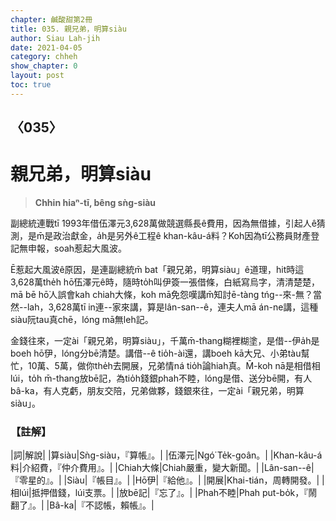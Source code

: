 ```yaml
---
chapter: 鹹酸甜第2冊
title: 035. 親兄弟，明算siàu
author: Siau Lah-jih
date: 2021-04-05
category: chheh
show_chapter: 0
layout: post
toc: true
---
```


## 〈035〉
# 親兄弟，明算siàu
> **Chhin hiaⁿ-tī, bêng sǹg-siàu**

副總統連戰tī 1993年借伍澤元3,628萬做競選縣長ê費用，因為無借據，引起人ê猜測，是m̄是政治獻金，a̍h是另外ê工程ê khan-kâu-á料？Koh因為tī公務員財產登記無申報，soah惹起大風波。

Ē惹起大風波ê原因，是連副總統m̄ bat「親兄弟，明算siàu」ê道理，hit時這3,628萬the̍h hō͘伍澤元ê時，隨時to̍h叫伊簽一張借條，白紙寫烏字，清清楚楚，mā bē hō͘人誤會kah chiah大條，koh mā免怨嘆講m̄知討ē-tàng tńg--來-無？當然--lah，3,628萬tī in連--家來講，算是lân-san--ê，連夫人mā án-ne講，這種siàu阮tau真chē，lóng mā無leh記。

金錢往來，一定ài「親兄弟，明算siàu」，千萬m̄-thang糊裡糊塗，是借--伊a̍h是boeh hō͘伊，lóng分bē清楚。講借--ê  tio̍h-ài還，講boeh kā大兄、小弟tàu幫忙，10萬、5萬，做你the̍h去開展，兄弟情ná tio̍h論hiah真。M̄-koh nā是相借相lúi，to̍h m̄-thang放bē記，為tio̍h錢銀phah不睦，lóng是借、送分bē開，有人bâ-ka，有人克虧，朋友交陪，兄弟做夥，錢銀來往，一定ài「親兄弟，明算siàu」。


### 【註解】

|詞|解說|
|算siàu|Sǹg-siàu，『算帳』。|
|伍澤元|Ngó͘ Te̍k-goân。|
|Khan-kâu-á料|介紹費，『仲介費用』。|
|Chiah大條|Chiah嚴重，變大新聞。|
|Lân-san--ê|『零星的』。|
|Siàu|『帳目』。|
|Hō͘伊|『給他』。|
|開展|Khai-tián，周轉開發。|
|相lúi|抵押借錢，lúi支票。|
|放bē記|『忘了』。|
|Phah不睦|Phah put-bo̍k，『鬧翻了』。|
|Bâ-ka|『不認帳，賴帳』。|
